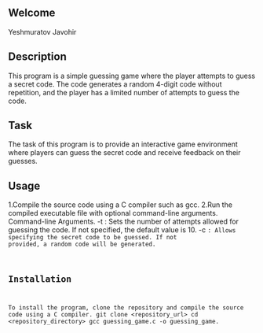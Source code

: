 ## Welcome
Yeshmuratov Javohir

## Description
This program is a simple guessing game where the player attempts to guess a secret code. The code generates a random 4-digit code without repetition, and the player has a limited number of attempts to guess the code.

## Task
The task of this program is to provide an interactive game environment where players can guess the secret code and receive feedback on their guesses.

## Usage
1.Compile the source code using a C compiler such as gcc.
2.Run the compiled executable file with optional command-line arguments.
Command-line Arguments.
-t <attempts>: Sets the number of attempts allowed for guessing the code. If not specified, the default value is 10.
-c <code>: Allows specifying the secret code to be guessed. If not provided, a random code will be generated.

## Installation
To install the program, clone the repository and compile the source code using a C compiler.
git clone <repository_url>
cd <repository_directory>
gcc guessing_game.c -o guessing_game.
